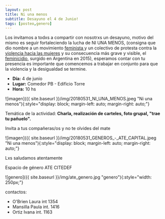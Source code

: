 ```yaml
---
layout: post
title: Ni una menos
subtitle: Desayuno el 4 de Junio!
tags: [posteo,genero]
---
```


Los invitamos a todxs a compartir con nosotrxs un desayuno, motivo del mismo es seguir fortaleciendo la lucha de NI UNA MENOS,
(consigna que dio nombre a un movimiento
[feminista ](https://es.wikipedia.org/wiki/Feminismo) y un colectivo de protesta contra la
[violencia hacia las mujeres](https://es.wikipedia.org/wiki/Violencia_contra_la_mujer) y su consecuencia
más grave y visible, el [feminicidio](https://es.wikipedia.org/wiki/Feminicidio),
surgido en Argentina en 2015), esperamos contar con tu presencia es importante que comencemos a trabajar en
conjunto para que la violencia y la desigualdad se termine.

  - **Día:** 4 de junio
  - **Lugar:** Comedor PB - Edificio Torre
  - **Hora:** 10 hs


![imagen]({{ site.baseurl }}/img/20180531_NI_UNA_MENOS.jpeg "Ni una menos"){:style="display: block; margin-left: auto; margin-right: auto;"}


Temática de la actividad: **Charla, realización de carteles, foto grupal, "trae tu pañuelo".**

<div class="alert alert-info" role="alert">
Invita a tus compañeras/os y no te olvides del mate
</div>


![imagen]({{ site.baseurl }}/img/20180531_GENEROS_-_ATE_CAPITAL.jpeg "Ni una menos"){:style="display: block; margin-left: auto; margin-right: auto;"}


Lxs saludamos atentamente

Espacio de género ATE CITEDEF

![genero]({{ site.baseurl }}/img/ate_genero.jpg "genero"){:style="width: 250px;"}


contactos:
  - O'Brien Laura int 1354
  - Mansilla Paula  int. 1416
  - Ortiz Ivana int. 1163
